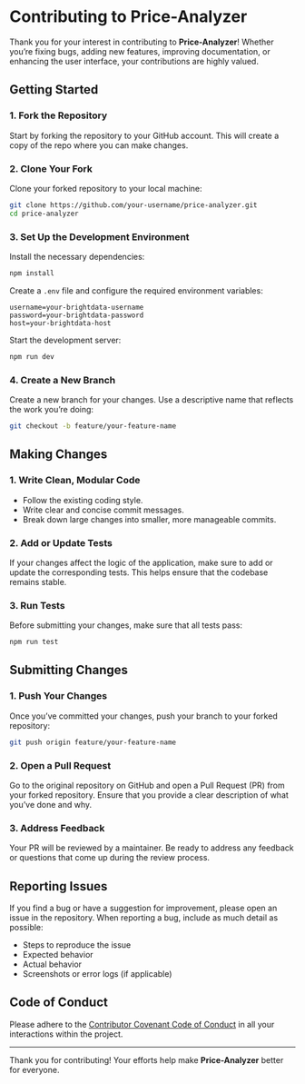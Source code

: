 # Contributing to Price-Analyzer

Thank you for your interest in contributing to **Price-Analyzer**! Whether you’re fixing bugs, adding new features, improving documentation, or enhancing the user interface, your contributions are highly valued.

## Getting Started

### 1. Fork the Repository

Start by forking the repository to your GitHub account. This will create a copy of the repo where you can make changes.

### 2. Clone Your Fork

Clone your forked repository to your local machine:

```bash
git clone https://github.com/your-username/price-analyzer.git
cd price-analyzer
```

### 3. Set Up the Development Environment

Install the necessary dependencies:

```bash
npm install
```

Create a `.env` file and configure the required environment variables:

```env
username=your-brightdata-username
password=your-brightdata-password
host=your-brightdata-host
```

Start the development server:

```bash
npm run dev
```

### 4. Create a New Branch

Create a new branch for your changes. Use a descriptive name that reflects the work you’re doing:

```bash
git checkout -b feature/your-feature-name
```

## Making Changes

### 1. Write Clean, Modular Code

- Follow the existing coding style.
- Write clear and concise commit messages.
- Break down large changes into smaller, more manageable commits.

### 2. Add or Update Tests

If your changes affect the logic of the application, make sure to add or update the corresponding tests. This helps ensure that the codebase remains stable.

### 3. Run Tests

Before submitting your changes, make sure that all tests pass:

```bash
npm run test
```

## Submitting Changes

### 1. Push Your Changes

Once you’ve committed your changes, push your branch to your forked repository:

```bash
git push origin feature/your-feature-name
```

### 2. Open a Pull Request

Go to the original repository on GitHub and open a Pull Request (PR) from your forked repository. Ensure that you provide a clear description of what you’ve done and why.

### 3. Address Feedback

Your PR will be reviewed by a maintainer. Be ready to address any feedback or questions that come up during the review process.

## Reporting Issues

If you find a bug or have a suggestion for improvement, please open an issue in the repository. When reporting a bug, include as much detail as possible:

- Steps to reproduce the issue
- Expected behavior
- Actual behavior
- Screenshots or error logs (if applicable)

## Code of Conduct

Please adhere to the [Contributor Covenant Code of Conduct](https://www.contributor-covenant.org/version/2/0/code_of_conduct/) in all your interactions within the project.

---

Thank you for contributing! Your efforts help make **Price-Analyzer** better for everyone.
